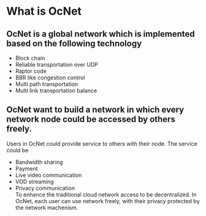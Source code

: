 # What is OcNet

## OcNet is a global network which is implemented based on the following technology</br>
* Block chain</br>
* Reliable transportation over UDP</br>
* Raptor code</br>
* BBR like congestion control</br>
* Multi path transportation</br>
* Multi link transportation balance</br>
## OcNet want to build a network in which every network node could be accessed by others freely.
Users in OcNet could provide service to others with their node. The service could be</br>
* Bandwidth sharing</br>
* Payment</br>
* Live video communication</br>
* VOD streaming</br>
* Privacy communication</br>
To enhance the traditional cloud network access to be decentralized. In OcNet, each
user can use network freely, with their privacy protected by the network machenism.</br>
